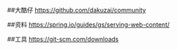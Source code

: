##大酷仔
https://github.com/dakuzai/community

##资料
https://spring.io/guides/gs/serving-web-content/

##工具
https://git-scm.com/downloads